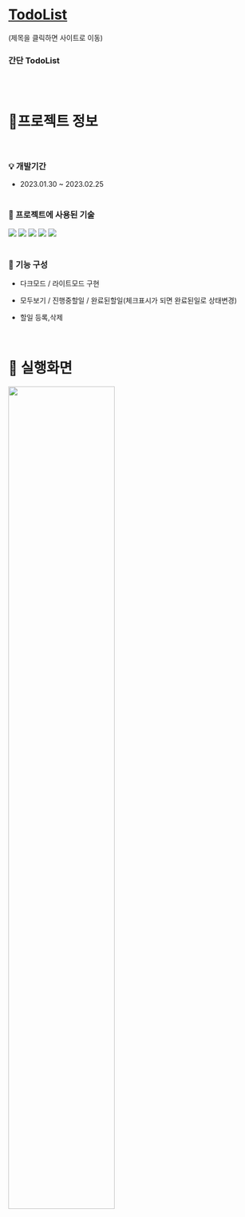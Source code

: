 # [TodoList](https://neon-hummingbird-02eb32.netlify.app)

(제목을 클릭하면 사이트로 이동)

### 간단 TodoList

<br>
<br>

# 📝프로젝트 정보

<br>

### 💡 개발기간

- 2023.01.30 ~ 2023.02.25
  <br>
  <br>

### 🔨 프로젝트에 사용된 기술<br>

<img src="https://img.shields.io/badge/React-17202C?style=for-the-badge&logo=react&logoColor=61DAFB"/> <img src="https://img.shields.io/badge/hmtl5-E34F26?style=for-the-badge&logo=HTML5&logoColor=FFFFFF"/> <img src="https://img.shields.io/badge/css3-1572B6?style=for-the-badge&logo=css3&logoColor=FFFFFF"/> <img src="https://img.shields.io/badge/javascript-191A1B?style=for-the-badge&logo=javascript&logoColor=F7DF1E"/> <img src="https://img.shields.io/badge/postcss-FFFFFF?style=for-the-badge&logo=postcss&logoColor=DD3A0A"/>
<br>
<br>

### 📎 기능 구성

- 다크모드 / 라이트모드 구현
- 모두보기 / 진행중할일 / 완료된할일(체크표시가 되면 완료된일로 상태변경)
- 할일 등록,삭제

  <br>

# 🎫 실행화면

<img width="65%" src="https://github.com/moonjieun/todo/assets/102341066/c9d90cec-25b5-46ff-b8de-201fda088153"/>
